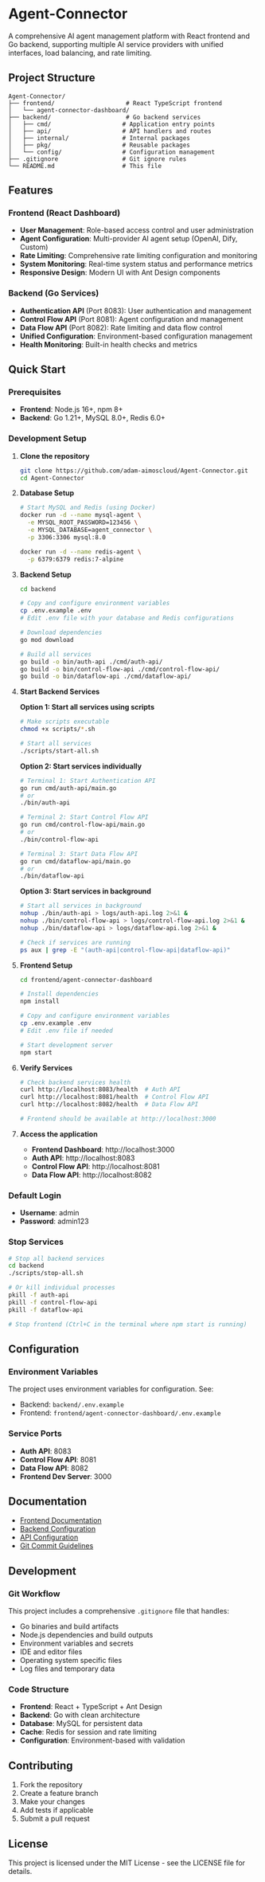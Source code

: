 # Agent-Connector

A comprehensive AI agent management platform with React frontend and Go backend, supporting multiple AI service providers with unified interfaces, load balancing, and rate limiting.

## Project Structure

```
Agent-Connector/
├── frontend/                    # React TypeScript frontend
│   └── agent-connector-dashboard/
├── backend/                     # Go backend services
│   ├── cmd/                    # Application entry points
│   ├── api/                    # API handlers and routes
│   ├── internal/               # Internal packages
│   ├── pkg/                    # Reusable packages
│   └── config/                 # Configuration management
├── .gitignore                  # Git ignore rules
└── README.md                   # This file
```

## Features

### Frontend (React Dashboard)
- **User Management**: Role-based access control and user administration
- **Agent Configuration**: Multi-provider AI agent setup (OpenAI, Dify, Custom)
- **Rate Limiting**: Comprehensive rate limiting configuration and monitoring
- **System Monitoring**: Real-time system status and performance metrics
- **Responsive Design**: Modern UI with Ant Design components

### Backend (Go Services)
- **Authentication API** (Port 8083): User authentication and management
- **Control Flow API** (Port 8081): Agent configuration and management
- **Data Flow API** (Port 8082): Rate limiting and data flow control
- **Unified Configuration**: Environment-based configuration management
- **Health Monitoring**: Built-in health checks and metrics

## Quick Start

### Prerequisites
- **Frontend**: Node.js 16+, npm 8+
- **Backend**: Go 1.21+, MySQL 8.0+, Redis 6.0+

### Development Setup

1. **Clone the repository**
   ```bash
   git clone https://github.com/adam-aimoscloud/Agent-Connector.git
   cd Agent-Connector
   ```

2. **Database Setup**
   ```bash
   # Start MySQL and Redis (using Docker)
   docker run -d --name mysql-agent \
     -e MYSQL_ROOT_PASSWORD=123456 \
     -e MYSQL_DATABASE=agent_connector \
     -p 3306:3306 mysql:8.0
   
   docker run -d --name redis-agent \
     -p 6379:6379 redis:7-alpine
   ```

3. **Backend Setup**
   ```bash
   cd backend
   
   # Copy and configure environment variables
   cp .env.example .env
   # Edit .env file with your database and Redis configurations
   
   # Download dependencies
   go mod download
   
   # Build all services
   go build -o bin/auth-api ./cmd/auth-api/
   go build -o bin/control-flow-api ./cmd/control-flow-api/
   go build -o bin/dataflow-api ./cmd/dataflow-api/
   ```

4. **Start Backend Services**
   
   **Option 1: Start all services using scripts**
   ```bash
   # Make scripts executable
   chmod +x scripts/*.sh
   
   # Start all services
   ./scripts/start-all.sh
   ```
   
   **Option 2: Start services individually**
   ```bash
   # Terminal 1: Start Authentication API
   go run cmd/auth-api/main.go
   # or
   ./bin/auth-api
   
   # Terminal 2: Start Control Flow API
   go run cmd/control-flow-api/main.go
   # or
   ./bin/control-flow-api
   
   # Terminal 3: Start Data Flow API
   go run cmd/dataflow-api/main.go
   # or
   ./bin/dataflow-api
   ```
   
   **Option 3: Start services in background**
   ```bash
   # Start all services in background
   nohup ./bin/auth-api > logs/auth-api.log 2>&1 &
   nohup ./bin/control-flow-api > logs/control-flow-api.log 2>&1 &
   nohup ./bin/dataflow-api > logs/dataflow-api.log 2>&1 &
   
   # Check if services are running
   ps aux | grep -E "(auth-api|control-flow-api|dataflow-api)"
   ```

5. **Frontend Setup**
   ```bash
   cd frontend/agent-connector-dashboard
   
   # Install dependencies
   npm install
   
   # Copy and configure environment variables
   cp .env.example .env
   # Edit .env file if needed
   
   # Start development server
   npm start
   ```

6. **Verify Services**
   ```bash
   # Check backend services health
   curl http://localhost:8083/health  # Auth API
   curl http://localhost:8081/health  # Control Flow API
   curl http://localhost:8082/health  # Data Flow API
   
   # Frontend should be available at http://localhost:3000
   ```

7. **Access the application**
   - **Frontend Dashboard**: http://localhost:3000
   - **Auth API**: http://localhost:8083
   - **Control Flow API**: http://localhost:8081
   - **Data Flow API**: http://localhost:8082

### Default Login
- **Username**: admin
- **Password**: admin123

### Stop Services
```bash
# Stop all backend services
cd backend
./scripts/stop-all.sh

# Or kill individual processes
pkill -f auth-api
pkill -f control-flow-api
pkill -f dataflow-api

# Stop frontend (Ctrl+C in the terminal where npm start is running)
```

## Configuration

### Environment Variables
The project uses environment variables for configuration. See:
- Backend: `backend/.env.example`
- Frontend: `frontend/agent-connector-dashboard/.env.example`

### Service Ports
- **Auth API**: 8083
- **Control Flow API**: 8081  
- **Data Flow API**: 8082
- **Frontend Dev Server**: 3000

## Documentation

- [Frontend Documentation](frontend/agent-connector-dashboard/README.md)
- [Backend Configuration](backend/config/README.md)
- [API Configuration](frontend/agent-connector-dashboard/src/config/README.md)
- [Git Commit Guidelines](git-commit-guidelines.md)

## Development

### Git Workflow
This project includes a comprehensive `.gitignore` file that handles:
- Go binaries and build artifacts
- Node.js dependencies and build outputs
- Environment variables and secrets
- IDE and editor files
- Operating system specific files
- Log files and temporary data

### Code Structure
- **Frontend**: React + TypeScript + Ant Design
- **Backend**: Go with clean architecture
- **Database**: MySQL for persistent data
- **Cache**: Redis for session and rate limiting
- **Configuration**: Environment-based with validation

## Contributing

1. Fork the repository
2. Create a feature branch
3. Make your changes
4. Add tests if applicable
5. Submit a pull request

## License

This project is licensed under the MIT License - see the LICENSE file for details. 